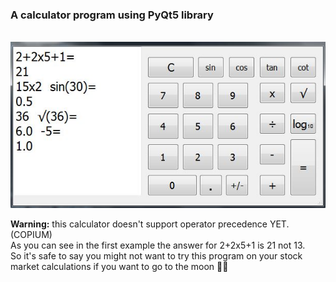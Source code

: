### A calculator program using PyQt5 library
\
![ScreenShot](ScreenShot.JPG)

**Warning:** this calculator doesn't support operator precedence YET.(COPIUM)
\
As you can see in the first example the answer for 2+2x5+1 is  21 not 13.
\
So it's safe to say you might not want to try this program on your stock market calculations if you want to go to the moon 🚀🚀